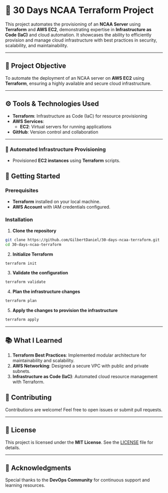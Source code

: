 # 🚀 30 Days NCAA Terraform Project

This project automates the provisioning of an **NCAA Server** using **Terraform** and **AWS EC2**, demonstrating expertise in **Infrastructure as Code (IaC)** and cloud automation. It showcases the ability to efficiently provision and manage cloud infrastructure with best practices in security, scalability, and maintainability.

---

## 📌 **Project Objective**

To automate the deployment of an NCAA server on **AWS EC2** using **Terraform**, ensuring a highly available and secure cloud infrastructure.

---

## ⚙️ **Tools & Technologies Used**

- **Terraform**: Infrastructure as Code (IaC) for resource provisioning  
- **AWS Services**:  
  - **EC2**: Virtual servers for running applications      
- **GitHub**: Version control and collaboration  

---

### 🔧 **Automated Infrastructure Provisioning**
- Provisioned **EC2 instances** using **Terraform** scripts.  

## 🚀 **Getting Started**

### Prerequisites
- **Terraform** installed on your local machine.  
- **AWS Account** with IAM credentials configured.

### Installation

1. **Clone the repository**  
```bash
git clone https://github.com/GilbertDaniel/30-days-ncaa-terraform.git
cd 30-days-ncaa-terraform
```

2. **Initialize Terraform**  
```bash
terraform init
```

3. **Validate the configuration**  
```bash
terraform validate
```

4. **Plan the infrastructure changes**  
```bash
terraform plan
```

5. **Apply the changes to provision the infrastructure**  
```bash
terraform apply
```

---

## 📚 **What I Learned**

1. **Terraform Best Practices**: Implemented modular architecture for maintainability and scalability.  
2. **AWS Networking**: Designed a secure VPC with public and private subnets.  
3. **Infrastructure as Code (IaC)**: Automated cloud resource management with Terraform.


## 🤝 **Contributing**

Contributions are welcome! Feel free to open issues or submit pull requests.

---

## 📄 **License**

This project is licensed under the **MIT License**. See the [LICENSE](LICENSE) file for details.

---

## 🎉 **Acknowledgments**

Special thanks to the **DevOps Community** for continuous support and learning resources.
